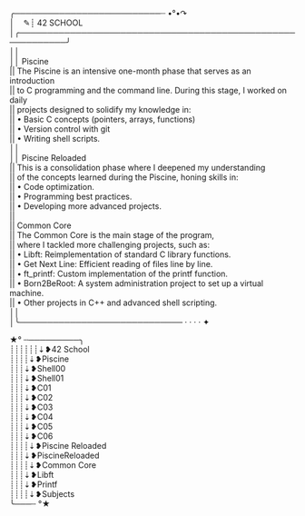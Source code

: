 ╭──────────────────────────┈ •°•↷<br>
│&nbsp;&nbsp;&nbsp;&nbsp;✎┊ 42 SCHOOL<br>
│╭───────────────────────────────────────────────────────────╯<br>
││<br>
││  Piscine<br>
||  The Piscine is an intensive one-month phase that serves as an introduction<br>
||  to C programming and the command line. During this stage, I worked on daily<br>
||  projects designed to solidify my knowledge in:<br>
|| • Basic C concepts (pointers, arrays, functions)<br>
|| • Version control with git<br>
|| • Writing shell scripts.<br>
││<br>
││ Piscine Reloaded<br>
|| This is a consolidation phase where I deepened my understanding<br>
|| of the concepts learned during the Piscine, honing skills in:<br>
|| • Code optimization.<br>
|| • Programming best practices.<br>
|| • Developing more advanced projects.<br>
||<br>
|| Common Core<br>
|| The Common Core is the main stage of the program,<br>
|| where I tackled more challenging projects, such as:<br>
||  • Libft: Reimplementation of standard C library functions.<br>
||  • Get Next Line: Efficient reading of files line by line.<br>
||  • ft_printf: Custom implementation of the printf function.<br>
||  • Born2BeRoot: A system administration project to set up a virtual machine.<br>
||  • Other projects in C++ and advanced shell scripting.<br>
││<br>
│╰───────────────────────────── · · · · ✦

★° ┄─────────╮<br>
┊┊┊┊┊┊⇣❥42 School<br>
┊┊┊┊⇣❥Piscine<br>
┊┊┊⇣❥Shell00<br>
┊┊┊⇣❥Shell01<br>
┊┊┊⇣❥C01<br>
┊┊┊⇣❥C02<br>
┊┊┊⇣❥C03<br>
┊┊┊⇣❥C04<br>
┊┊┊⇣❥C05<br>
┊┊┊⇣❥C06<br>
┊┊┊┊⇣❥Piscine Reloaded<br>
┊┊┊⇣❥PiscineReloaded<br>
┊┊┊┊⇣❥Common Core<br>
┊┊┊⇣❥Libft<br>
┊┊┊⇣❥Printf<br>
┊┊┊┊⇣❥Subjects<br>
╰───┄ °★<br>
